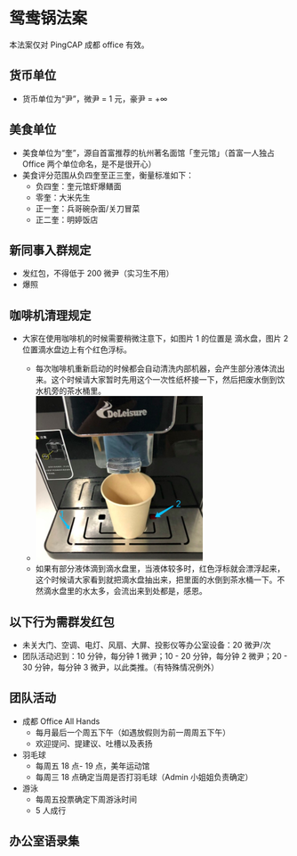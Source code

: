 # 鸳鸯锅法案

本法案仅对 PingCAP 成都 office 有效。

## 货币单位

- 货币单位为“尹”，微尹 = 1 元，豪尹 = +∞

## 美食单位

- 美食单位为“奎”，源自首富推荐的杭州著名面馆「奎元馆」（首富一人独占 Office 两个单位命名，是不是很开心）
- 美食评分范围从负四奎至正三奎，衡量标准如下：
  - 负四奎：奎元馆虾爆鳝面
  - 零奎：大米先生
  - 正一奎：兵哥碗杂面/关刀冒菜
  - 正二奎：明婷饭店

## 新同事入群规定

- 发红包，不得低于 200 微尹（实习生不用）
- 爆照

## 咖啡机清理规定

- 大家在使用咖啡机的时候需要稍微注意下，如图片 1 的位置是 滴水盘，图片 2 位置滴水盘边上有个红色浮标。

    - 每次咖啡机重新启动的时候都会自动清洗内部机器，会产生部分液体流出来。这个时候请大家暂时先用这个一次性纸杯接一下，然后把废水倒到饮水机旁的茶水桶里。
    - <img width="300" src="media/coffee.png">
    - 如果有部分液体滴到滴水盘里，当液体较多时，红色浮标就会漂浮起来，这个时候请大家看到就把滴水盘抽出来，把里面的水倒到茶水桶一下。不然滴水盘里的水太多，会流出来到处都是，感恩。
    
## 以下行为需群发红包

- 未关大门、空调、电灯、风扇、大屏、投影仪等办公室设备：20 微尹/次
- 团队活动迟到：10 分钟，每分钟 1 微尹；10 - 20 分钟，每分钟 2 微尹；20 - 30 分钟，每分钟 3 微尹，以此类推。（有特殊情况例外）

## 团队活动

- 成都 Office All Hands
  - 每月最后一个周五下午（如遇放假则为前一周周五下午）
  - 欢迎提问、提建议、吐槽以及表扬
- 羽毛球
  - 每周五 18 点- 19 点，美年运动馆
  - 每周三 18 点确定当周是否打羽毛球（Admin 小姐姐负责确定）
- 游泳
  - 每周五投票确定下周游泳时间
  - 5 人成行

## 办公室语录集

